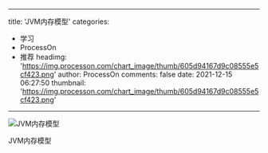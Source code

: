 
---
title: 'JVM内存模型'
categories: 
 - 学习
 - ProcessOn
 - 推荐
headimg: 'https://img.processon.com/chart_image/thumb/605d94167d9c08555e5cf423.png'
author: ProcessOn
comments: false
date: 2021-12-15 06:27:50
thumbnail: 'https://img.processon.com/chart_image/thumb/605d94167d9c08555e5cf423.png'
---

<div>   
<img class="thumb" alt="JVM内存模型" src="https://img.processon.com/chart_image/thumb/605d94167d9c08555e5cf423.png" referrerpolicy="no-referrer">
<p>JVM内存模型</p>  
</div>
            